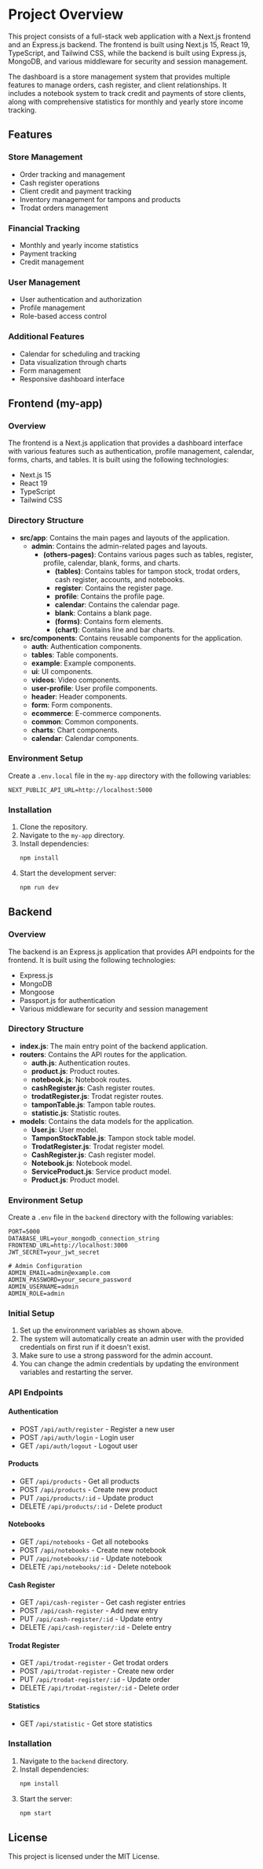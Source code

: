 # Project Overview

This project consists of a full-stack web application with a Next.js frontend and an Express.js backend. The frontend is built using Next.js 15, React 19, TypeScript, and Tailwind CSS, while the backend is built using Express.js, MongoDB, and various middleware for security and session management.

The dashboard is a store management system that provides multiple features to manage orders, cash register, and client relationships. It includes a notebook system to track credit and payments of store clients, along with comprehensive statistics for monthly and yearly store income tracking.

## Features

### Store Management
- Order tracking and management
- Cash register operations
- Client credit and payment tracking
- Inventory management for tampons and products
- Trodat orders management

### Financial Tracking
- Monthly and yearly income statistics
- Payment tracking
- Credit management


### User Management
- User authentication and authorization
- Profile management
- Role-based access control

### Additional Features
- Calendar for scheduling and tracking
- Data visualization through charts
- Form management
- Responsive dashboard interface

## Frontend (my-app)

### Overview
The frontend is a Next.js application that provides a dashboard interface with various features such as authentication, profile management, calendar, forms, charts, and tables. It is built using the following technologies:
- Next.js 15
- React 19
- TypeScript
- Tailwind CSS

### Directory Structure
- **src/app**: Contains the main pages and layouts of the application.
  - **admin**: Contains the admin-related pages and layouts.
    - **(others-pages)**: Contains various pages such as tables, register, profile, calendar, blank, forms, and charts.
      - **(tables)**: Contains tables for tampon stock, trodat orders, cash register, accounts, and notebooks.
      - **register**: Contains the register page.
      - **profile**: Contains the profile page.
      - **calendar**: Contains the calendar page.
      - **blank**: Contains a blank page.
      - **(forms)**: Contains form elements.
      - **(chart)**: Contains line and bar charts.
- **src/components**: Contains reusable components for the application.
  - **auth**: Authentication components.
  - **tables**: Table components.
  - **example**: Example components.
  - **ui**: UI components.
  - **videos**: Video components.
  - **user-profile**: User profile components.
  - **header**: Header components.
  - **form**: Form components.
  - **ecommerce**: E-commerce components.
  - **common**: Common components.
  - **charts**: Chart components.
  - **calendar**: Calendar components.

### Environment Setup
Create a `.env.local` file in the `my-app` directory with the following variables:
```env
NEXT_PUBLIC_API_URL=http://localhost:5000
```

### Installation
1. Clone the repository.
2. Navigate to the `my-app` directory.
3. Install dependencies:
   ```bash
   npm install
   ```
4. Start the development server:
   ```bash
   npm run dev
   ```

## Backend

### Overview
The backend is an Express.js application that provides API endpoints for the frontend. It is built using the following technologies:
- Express.js
- MongoDB
- Mongoose
- Passport.js for authentication
- Various middleware for security and session management

### Directory Structure
- **index.js**: The main entry point of the backend application.
- **routers**: Contains the API routes for the application.
  - **auth.js**: Authentication routes.
  - **product.js**: Product routes.
  - **notebook.js**: Notebook routes.
  - **cashRegister.js**: Cash register routes.
  - **trodatRegister.js**: Trodat register routes.
  - **tamponTable.js**: Tampon table routes.
  - **statistic.js**: Statistic routes.
- **models**: Contains the data models for the application.
  - **User.js**: User model.
  - **TamponStockTable.js**: Tampon stock table model.
  - **TrodatRegister.js**: Trodat register model.
  - **CashRegister.js**: Cash register model.
  - **Notebook.js**: Notebook model.
  - **ServiceProduct.js**: Service product model.
  - **Product.js**: Product model.

### Environment Setup
Create a `.env` file in the `backend` directory with the following variables:
```env
PORT=5000
DATABASE_URL=your_mongodb_connection_string
FRONTEND_URL=http://localhost:3000
JWT_SECRET=your_jwt_secret

# Admin Configuration
ADMIN_EMAIL=admin@example.com
ADMIN_PASSWORD=your_secure_password
ADMIN_USERNAME=admin
ADMIN_ROLE=admin
```

### Initial Setup
1. Set up the environment variables as shown above.
2. The system will automatically create an admin user with the provided credentials on first run if it doesn't exist.
3. Make sure to use a strong password for the admin account.
4. You can change the admin credentials by updating the environment variables and restarting the server.

### API Endpoints

#### Authentication
- POST `/api/auth/register` - Register a new user
- POST `/api/auth/login` - Login user
- GET `/api/auth/logout` - Logout user

#### Products
- GET `/api/products` - Get all products
- POST `/api/products` - Create new product
- PUT `/api/products/:id` - Update product
- DELETE `/api/products/:id` - Delete product

#### Notebooks
- GET `/api/notebooks` - Get all notebooks
- POST `/api/notebooks` - Create new notebook
- PUT `/api/notebooks/:id` - Update notebook
- DELETE `/api/notebooks/:id` - Delete notebook

#### Cash Register
- GET `/api/cash-register` - Get cash register entries
- POST `/api/cash-register` - Add new entry
- PUT `/api/cash-register/:id` - Update entry
- DELETE `/api/cash-register/:id` - Delete entry

#### Trodat Register
- GET `/api/trodat-register` - Get trodat orders
- POST `/api/trodat-register` - Create new order
- PUT `/api/trodat-register/:id` - Update order
- DELETE `/api/trodat-register/:id` - Delete order

#### Statistics
- GET `/api/statistic` - Get store statistics

### Installation
1. Navigate to the `backend` directory.
2. Install dependencies:
   ```bash
   npm install
   ```
3. Start the server:
   ```bash
   npm start
   ```

## License
This project is licensed under the MIT License. 
